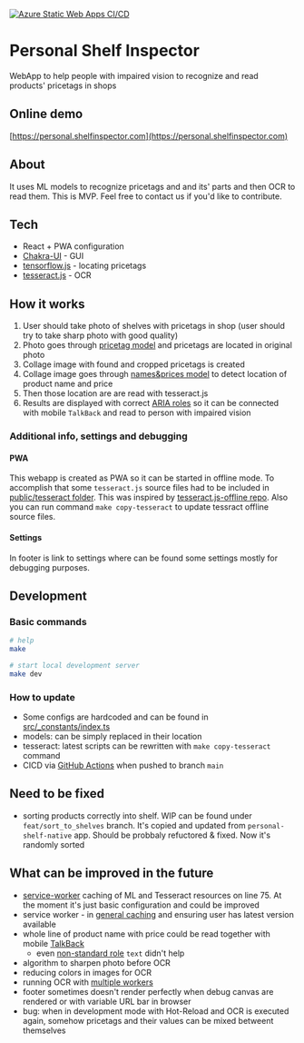 [![Azure Static Web Apps CI/CD](https://github.com/DataSentics/personal-shelf-inspector-react/actions/workflows/azure-static-web-apps-icy-glacier-028ce5a03.yml/badge.svg)](https://github.com/DataSentics/personal-shelf-inspector-react/actions/workflows/azure-static-web-apps-icy-glacier-028ce5a03.yml)

# Personal Shelf Inspector

WebApp to help people with impaired vision to recognize and read products' pricetags in shops

## Online demo

[https://personal.shelfinspector.com](https://personal.shelfinspector.com)

## About

It uses ML models to recognize pricetags and and its' parts and then OCR to read them.
This is MVP. Feel free to contact us if you'd like to contribute.

## Tech

- React + PWA configuration
- [Chakra-UI](https://ux.stackexchange.com/a/125701) - GUI
- [tensorflow.js](https://www.tensorflow.org/js) - locating pricetags
- [tesseract.js](https://github.com/naptha/tesseract.js/) - OCR

## How it works

1. User should take photo of shelves with pricetags in shop (user should try to take sharp photo with good quality)
2. Photo goes through [pricetag model](public/web_models/names_and_prices/model.json) and pricetags are located in original photo
3. Collage image with found and cropped pricetags is created
4. Collage image goes through [names&prices model](public/web_models/names_and_prices/model.json) to detect location of product name and price
5. Then those location are are read with tesseract.js
6. Results are displayed with correct [ARIA roles](https://developer.mozilla.org/en-US/docs/Web/Accessibility/ARIA/Roles) so it can be connected with mobile `TalkBack` and read to person with impaired vision

### Additional info, settings and debugging

#### PWA

This webapp is created as PWA so it can be started in offline mode. To accomplish that some `tesseract.js` source files had to be included in [public/tesseract folder](public/tesseract/). This was inspired by [tesseract.js-offline repo](https://github.com/jeromewu/tesseract.js-offline/). Also you can run command `make copy-tesseract` to update tessract offline source files.

#### Settings

In footer is link to settings where can be found some settings mostly for debugging purposes.

## Development

### Basic commands

```bash
# help
make

# start local development server
make dev
```

### How to update

- Some configs are hardcoded and can be found in [src/\_constants/index.ts](src/_constants/index.ts)
- models: can be simply replaced in their location
- tesseract: latest scripts can be rewritten with `make copy-tesseract` command
- CICD via [GitHub Actions](.github/workflows/azure-static-web-apps-icy-glacier-028ce5a03.yml) when pushed to branch `main`

## Need to be fixed

- sorting products correctly into shelf. WIP can be found under `feat/sort_to_shelves` branch. It's copied and updated from `personal-shelf-native` app. Should be probbaly refuctored & fixed. Now it's randomly sorted

## What can be improved in the future

- [service-worker](src/service-worker.ts) caching of ML and Tesseract resources on line 75. At the moment it's just basic configuration and could be improved
- service worker - in [general caching](https://create-react-app.dev/docs/making-a-progressive-web-app/) and ensuring user has latest version available
- whole line of product name with price could be read together with mobile [TalkBack](https://support.google.com/accessibility/android/answer/6007100?hl=en)
  - even [non-standard role](https://ux.stackexchange.com/a/125701) `text` didn't help
- algorithm to sharpen photo before OCR
- reducing colors in images for OCR
- running OCR with [multiple workers](https://github.com/naptha/tesseract.js/blob/master/docs/examples.md#with-multiple-workers-to-speed-up)
- footer sometimes doesn't render perfectly when debug canvas are rendered or with variable URL bar in browser
- bug: when in development mode with Hot-Reload and OCR is executed again, somehow pricetags and their values can be mixed betweent themselves
